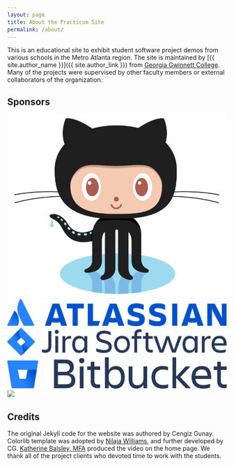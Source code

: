 ```yaml
---
layout: page
title: About the Practicum Site
permalink: /about/
---
```


This is an educational site to exhibit student software project demos
from various schools in the Metro Atlanta region. The site is
maintained by [{{ site.author_name }}]({{ site.author_link }})
from [Georgia Gwinnett College](http://www.ggc.edu/). Many of the
projects were supervised by other faculty members or external
collaborators of the organization.

## Sponsors

<div class="sponsor-img-section">
    <div class="sponsor-img-float"><a href="http://github.com"><img src="/assets/github-Octocat.png"></a></div>
	<div class="sponsor-img-float"><a href="http://bitbucket.com"><img src="/assets/Atlassian-horizontal-blue-rgb.svg"> <img src="/assets/Jira Software-blue.svg"> <img src="/assets/Bitbucket-blue.svg"></a></div>
    <div class="sponsor-img-clear"><a href="https://zenhub.com"><img src="https://raw.githubusercontent.com/ZenHubIO/support/master/zenhub-badge.png"></a></div>
</div>

## Credits

The original Jekyll code for the website was authored by Cengiz
Gunay. Colorlib template was adopted
by [Nilaja Williams](https://www.linkedin.com/in/nilajawilliams/), and
further developed by
CG. [Katherine Balsley, MFA](https://www.ggc.edu/about-ggc/directory/katherine-balsley) produced
the video on the home page. We thank all of the project clients who
devoted time to work with the students.

